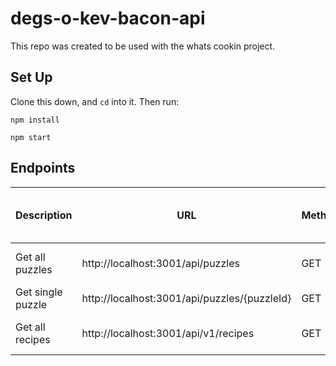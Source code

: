 # degs-o-kev-bacon-api

This repo was created to be used with the whats cookin project.

## Set Up

Clone this down, and `cd` into it. Then run:

`npm install`

`npm start`

## Endpoints

| Description       | URL                                          | Method | Required Properties for Request | Sample Successful Response      |
| ----------------- | -------------------------------------------- | ------ | ------------------------------- | ------------------------------- |
| Get all puzzles   | http://localhost:3001/api/puzzles            | GET    | none                            | An array containing all users   |
| Get single puzzle | http://localhost:3001/api/puzzles/{puzzleId} | GET    | none                            | A puzzle object                 |
| Get all recipes   | http://localhost:3001/api/v1/recipes         | GET    | none                            | An array containing all recipes |
